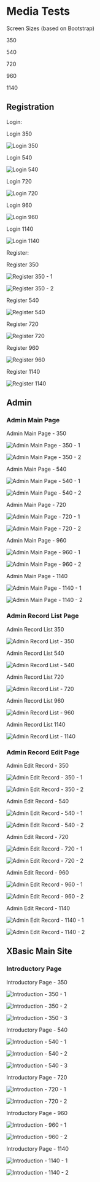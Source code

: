 # Media Tests

Screen Sizes (based on Bootstrap)

350

540

720

960

1140

## Registration

Login:

Login 350

![Login 350](./doc/media-shots/login-350.webp)

Login 540

![Login 540](./doc/media-shots/login-540.webp)

Login 720

![Login 720](./doc/media-shots/login-720.webp)

Login 960

![Login 960](./doc/media-shots/login-960.webp)

Login 1140

![Login 1140](./doc/media-shots/login-1140.webp)

Register:

Register 350

![Register 350 - 1](./doc/media-shots/register-350-1.webp)

![Register 350 - 2](./doc/media-shots/register-350-2.webp)

Register 540

![Register 540](./doc/media-shots/register-540.webp)

Register 720

![Register 720](./doc/media-shots/register-720.webp)

Register 960

![Register 960](./doc/media-shots/register-960.webp)

Register 1140

![Register 1140](./doc/media-shots/register-1140.webp)

## Admin

### Admin Main Page

Admin Main Page - 350

![Admin Main Page - 350 - 1](./doc/media-shots/admin-main-page-350-1.webp)

![Admin Main Page - 350 - 2](./doc/media-shots/admin-main-page-350-2.webp)

Admin Main Page - 540

![Admin Main Page - 540 - 1](./doc/media-shots/admin-main-page-540-1.webp)

![Admin Main Page - 540 - 2](./doc/media-shots/admin-main-page-540-2.webp)

Admin Main Page - 720

![Admin Main Page - 720 - 1](./doc/media-shots/admin-main-page-720-1.webp)

![Admin Main Page - 720 - 2](./doc/media-shots/admin-main-page-720-2.webp)

Admin Main Page - 960

![Admin Main Page - 960 - 1](./doc/media-shots/admin-main-page-960-1.webp)

![Admin Main Page - 960 - 2](./doc/media-shots/admin-main-page-960-2.webp)

Admin Main Page - 1140

![Admin Main Page - 1140 - 1](./doc/media-shots/admin-main-page-1140-1.webp)

![Admin Main Page - 1140 - 2](./doc/media-shots/admin-main-page-1140-2.webp)

### Admin Record List Page

Admin Record List 350

![Admin Record List - 350](./doc/media-shots/admin-record-list-350.webp)

Admin Record List 540

![Admin Record List - 540](./doc/media-shots/admin-record-list-540.webp)

Admin Record List 720

![Admin Record List - 720](./doc/media-shots/admin-record-list-720.webp)

Admin Record List 960

![Admin Record List - 960](./doc/media-shots/admin-record-list-960.webp)

Admin Record List 1140

![Admin Record List - 1140](./doc/media-shots/admin-record-list-1140.webp)

### Admin Record Edit Page

Admin Edit Record - 350

![Admin Edit Record - 350 - 1](./doc/media-shots/admin-edit-record-350-1.webp)

![Admin Edit Record - 350 - 2](./doc/media-shots/admin-edit-record-350-2.webp)

Admin Edit Record - 540

![Admin Edit Record - 540 - 1](./doc/media-shots/admin-edit-record-540-1.webp)

![Admin Edit Record - 540 - 2](./doc/media-shots/admin-edit-record-540-2.webp)

Admin Edit Record - 720

![Admin Edit Record - 720 - 1](./doc/media-shots/admin-edit-record-720-1.webp)

![Admin Edit Record - 720 - 2](./doc/media-shots/admin-edit-record-720-2.webp)

Admin Edit Record - 960

![Admin Edit Record - 960 - 1](./doc/media-shots/admin-edit-record-960-1.webp)

![Admin Edit Record - 960 - 2](./doc/media-shots/admin-edit-record-960-2.webp)

Admin Edit Record - 1140

![Admin Edit Record - 1140 - 1](./doc/media-shots/admin-edit-record-1140-1.webp)

![Admin Edit Record - 1140 - 2](./doc/media-shots/admin-edit-record-1140-2.webp)

## XBasic Main Site

### Introductory Page

Introductory Page - 350

![Introduction - 350 - 1](./doc/media-shots/xb-intro-350-1.webp)

![Introduction - 350 - 2](./doc/media-shots/xb-intro-350-2.webp)

![Introduction - 350 - 3](./doc/media-shots/xb-intro-350-3.webp)

Introductory Page - 540

![Introduction - 540 - 1](./doc/media-shots/xb-intro-540-1.webp)

![Introduction - 540 - 2](./doc/media-shots/xb-intro-540-2.webp)

![Introduction - 540 - 3](./doc/media-shots/xb-intro-540-3.webp)

Introductory Page - 720

![Introduction - 720 - 1](./doc/media-shots/xb-intro-720-1.webp)

![Introduction - 720 - 2](./doc/media-shots/xb-intro-720-2.webp)

Introductory Page - 960

![Introduction - 960 - 1](./doc/media-shots/xb-intro-960-1.webp)

![Introduction - 960 - 2](./doc/media-shots/xb-intro-960-2.webp)

Introductory Page - 1140

![Introduction - 1140 - 1](./doc/media-shots/xb-intro-1140-1.webp)

![Introduction - 1140 - 2](./doc/media-shots/xb-intro-1140-2.webp)

